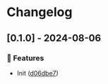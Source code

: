 # Changelog
## [0.1.0] - 2024-08-06

### :rocket: Features

- Init ([d06dbe7](https://github.com/ares-b/test-ci/commit/d06dbe78f8e3036323cfb2142428fc203ed65290))

